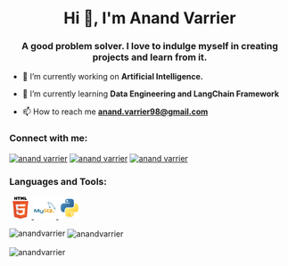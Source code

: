 <h1 align="center">Hi 👋, I'm Anand Varrier</h1>
<h3 align="center">A good problem solver. I love to indulge myself in creating projects and learn from it.</h3>

- 🔭 I’m currently working on **Artificial Intelligence.**

- 🌱 I’m currently learning **Data Engineering and LangChain Framework**

- 📫 How to reach me **anand.varrier98@gmail.com**

<h3 align="left">Connect with me:</h3>
<p align="left">
<a href="https://linkedin.com/in/anand varrier" target="blank"><img align="center" src="https://raw.githubusercontent.com/rahuldkjain/github-profile-readme-generator/master/src/images/icons/Social/linked-in-alt.svg" alt="anand varrier" height="30" width="40" /></a>
<a href="https://stackoverflow.com/users/anand varrier" target="blank"><img align="center" src="https://raw.githubusercontent.com/rahuldkjain/github-profile-readme-generator/master/src/images/icons/Social/stack-overflow.svg" alt="anand varrier" height="30" width="40" /></a>
<a href="https://kaggle.com/anand varrier" target="blank"><img align="center" src="https://raw.githubusercontent.com/rahuldkjain/github-profile-readme-generator/master/src/images/icons/Social/kaggle.svg" alt="anand varrier" height="30" width="40" /></a>
</p>

<h3 align="left">Languages and Tools:</h3>
<p align="left"> <a href="https://www.w3.org/html/" target="_blank" rel="noreferrer"> <img src="https://raw.githubusercontent.com/devicons/devicon/master/icons/html5/html5-original-wordmark.svg" alt="html5" width="40" height="40"/> </a> <a href="https://www.mysql.com/" target="_blank" rel="noreferrer"> <img src="https://raw.githubusercontent.com/devicons/devicon/master/icons/mysql/mysql-original-wordmark.svg" alt="mysql" width="40" height="40"/> </a> <a href="https://www.python.org" target="_blank" rel="noreferrer"> <img src="https://raw.githubusercontent.com/devicons/devicon/master/icons/python/python-original.svg" alt="python" width="40" height="40"/> </a> </p>

<p><img align="left" src="https://github-readme-stats.vercel.app/api/top-langs?username=anandvarrier&show_icons=true&locale=en&layout=compact" alt="anandvarrier" /></p>

<p>&nbsp;<img align="center" src="https://github-readme-stats.vercel.app/api?username=anandvarrier&show_icons=true&locale=en" alt="anandvarrier" /></p>

<p><img align="center" src="https://github-readme-streak-stats.herokuapp.com/?user=anandvarrier&" alt="anandvarrier" /></p>


<!--To tweak the above ReadMe in the future, just click on the link and create new code
https://rahuldkjain.github.io/gh-profile-readme-generator/
-->
